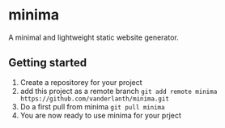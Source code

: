 # minima
A minimal and lightweight static website generator.

## Getting started
1. Create a repositorey for your project
2. add this project as a remote branch `git add remote minima https://github.com/vanderlanth/minima.git`
3. Do a first pull from minima `git pull minima`
4. You are now ready to use minima for your prject
